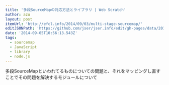 ```yaml
---
title: '多段SourceMapの対応方法とライブラリ | Web Scratch'
author: azu
layout: post
itemUrl: 'http://efcl.info/2014/09/03/multi-stage-sourcemap/'
editJSONPath: 'https://github.com/jser/jser.info/edit/gh-pages/data/2014/09/index.json'
date: '2014-09-05T10:56:13.543Z'
tags:
  - sourcemap
  - JavaScript
  - library
  - node.js
---
```

多段SourceMapといわれてるものについての問題と、それをマッピングし直すことでその問題を解決するモジュールについて
